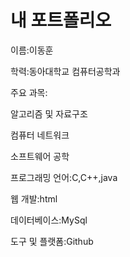 # 내 포트폴리오

이름:이동훈

학력:동아대학교 컴퓨터공학과

주요 과목:

알고리즘 및 자료구조

컴퓨터 네트워크

소프트웨어 공학

프로그래밍 언어:C,C++,java

웹 개발:html

데이터베이스:MySql

도구 및 플랫폼:Github
